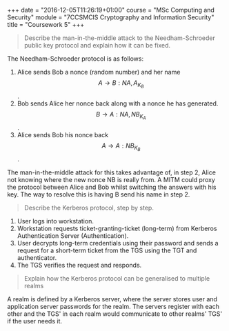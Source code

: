 +++
date = "2016-12-05T11:26:19+01:00"
course = "MSc Computing and Security"
module = "7CCSMCIS Cryptography and Information Security"
title = "Coursework 5"
+++

> Describe the man-in-the-middle attack to the Needham-Schroeder public key protocol and explain how it can be fixed.

The Needham-Schroeder protocol is as follows:

1. Alice sends Bob a nonce (random number) and her name $$A \rightarrow B: {NA, A}_K_B$$.
2. Bob sends Alice her nonce back along with a nonce he has generated. $$B \rightarrow A: {NA, NB}_K_A$$.
3. Alice sends Bob his nonce back $$A \rightarrow A: {NB}_K_B$$.

The man-in-the-middle attack for this takes advantage of, in step 2, Alice not knowing where the new nonce NB is really from. A MITM could proxy the protocol between Alice and Bob whilst switching the answers with his key. The way to resolve this is having B send his name in step 2.


> Describe the Kerberos protocol, step by step.

1. User logs into workstation.
2. Workstation requests ticket-granting-ticket (long-term) from Kerberos Authentication Server (Authentication).
3. User decrypts long-term credentials using their password and sends a request for a short-term ticket from the TGS using the TGT and authenticator.
4. The TGS verifies the request and responds.



> Explain how the Kerberos protocol can be generalised to multiple realms

A realm is defined by a Kerberos server, where the server stores user and application server passwords for the realm. The servers register with each other and the TGS' in each realm would communicate to other realms' TGS' if the user needs it.
